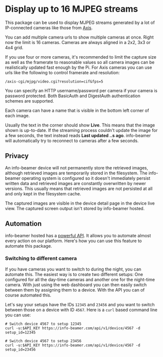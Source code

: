 # Display up to 16 MJPEG streams

This package can be used to display MJPEG streams generated by a lot of IP-connected
cameras like those from [Axis](https://www.axis.com/products/network-cameras).

You can add multiple camera urls to show multiple cameras at once. Right now the
limit is 16 cameras. Cameras are always aligned in a 2x2, 3x3 or 4x4 grid.

If you use four or more cameras, it's recommended to limit the capture size as
well as the framerate to reasonable values so all camera images can be realistically
updated fast enough by the Pi. For Axis cameras you can use urls like the
following to control framerate and resolution:

```
/axis-cgi/mjpg/video.cgi?resolution=cif&fps=5
```

You can specify an HTTP username/password per camera if your camera is password
protected. Both BasicAuth and DigestAuth authentication schemes are supported.

Each camera can have a name that is visible in the bottom left corner of each
image.

Usually the text in the corner should show **Live**. This means that the image
shown is up-to-date. If the streaming process couldn't update the image
for a few seconds, the text instead reads **Last updated ..s ago**. info-beamer
will automatically try to reconnect to cameras after a few seconds.

## Privacy

An info-beamer device will not permanently store the retrieved images,
although retrieved images are temporarily stored in the filesystem.
The info-beamer operating system is configured so it doesn't
immediately persist written data and retrieved images are constantly
overwritten by newer versions. This usually means that retrieved
images are not persisted at all and only kept in the filesystem cache.

The captured images are visible in the device detail page in the device
live view. The captured screen output isn't stored by info-beamer hosted.

## Automation

info-beamer hosted has a [powerful API](https://info-beamer.com/doc/api). It
allows you to automate almost every action on our platform. Here's how you
can use this feature to automate this package.

### Switching to different camera

If you have cameras you want to switch to during the night, you can automate
this. The easiest way is to create two different setups: One configured for
all the day-time cameras and another one for the night-time camera. With just
using the web dashboard you can then easily switch between them by assigning
them to a device. With the API you can of course automated this.

Let's say your setups have the IDs `12345` and `23456` and you want to switch
between those on a device with ID `4567`. Here is a `curl` based command line
you can use:

```
# Switch device 4567 to setup 12345
curl -u:$API_KEY https://info-beamer.com/api/v1/device/4567 -d setup_id=12345

# Switch device 4567 to setup 23456
curl -u:$API_KEY https://info-beamer.com/api/v1/device/4567 -d setup_id=23456
```
